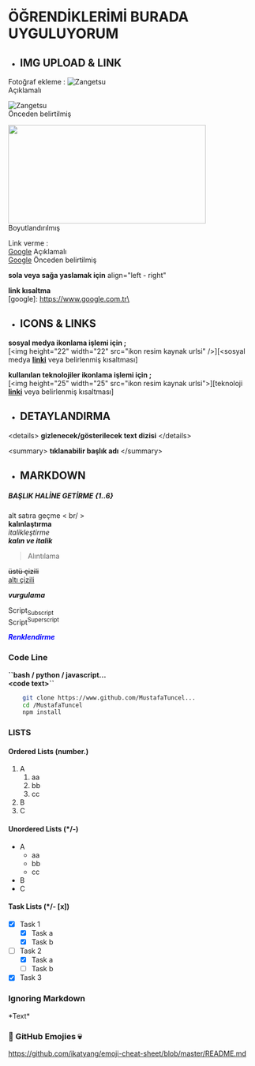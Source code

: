# ÖĞRENDİKLERİMİ BURADA UYGULUYORUM

* ## IMG UPLOAD & LINK
Fotoğraf ekleme :
![Zangetsu](https://user-images.githubusercontent.com/114073869/194291123-13de67b5-139d-4106-9347-cd46b130e4b7.jpg) <br/>  Açıklamalı 

![Zangetsu] <br/> Önceden belirtilmiş

<img src="https://user-images.githubusercontent.com/114073869/194291123-13de67b5-139d-4106-9347-cd46b130e4b7.jpg" width="400" height="200"> <br/> Boyutlandırılmış

Link verme : <br/> [Google](https://www.google.com) Açıklamalı <br/> [Google] Önceden belirtilmiş <br/>

**sola veya sağa yaslamak için** align="left - right" <br/>

**link kısaltma** <br/>
\[google]: https://www.google.com.tr\ <br/>

* ## ICONS & LINKS
**sosyal medya ikonlama işlemi için ;** <br/>
[\<img height="22" width="22" src="ikon resim kaynak urlsi" />\][<sosyal medya <ins>**linki**</ins> veya belirlenmiş kısaltması] <br/>

**kullanılan teknolojiler ikonlama işlemi için ;** <br/>
[\<img height="25" width="25" src="ikon resim kaynak urlsi">\][teknoloji <ins>**linki**</ins> veya belirlenmiş kısaltması]

* ## DETAYLANDIRMA
\<details>
**gizlenecek/gösterilecek text dizisi**
</details\>

\<summary> **tıklanabilir başlık adı** </summary\>


* ## MARKDOWN
##### BAŞLIK HALİNE GETİRME \{1..6}

alt satıra geçme < br/ > <br/> **kalınlaştırma** <br/> *italikleştirme* <br/> ***kalın ve italik*** <br/> 

> Alıntılama

~~üstü çizili~~ <br/>
<ins>altı çizili<ins> <br/>

**_vurgulama_** <br/>

Script<sub>Subscript</sub> <br/>
Script<sup>Superscript</sup> <br/>


***<font color="blue"> Renklendirme </font>***

### Code Line
**\``bash / python / javascript... <br/>
\<code text>\``**
````bash
    git clone https://www.github.com/MustafaTuncel...
    cd /MustafaTuncel
    npm install
````


### LISTS
  
#### Ordered Lists (number.)
1. A
    1. aa
    2. bb
    3. cc
2. B
3. C

#### Unordered Lists (*/-)
* A
    * aa
    * bb
    * cc
* B
* C
  
#### Task Lists (*/- [x])
* [X] Task 1
    * [X] Task a
    * [X] Task b
* [ ] Task 2
    * [X] Task a
    * [ ] Task b
* [X] Task 3

### Ignoring Markdown
\*Text\*

### :ghost: GitHub Emojies :skull:
https://github.com/ikatyang/emoji-cheat-sheet/blob/master/README.md




  
[Google]: https://www.google.com.tr
[Zangetsu]: https://user-images.githubusercontent.com/114073869/194291123-13de67b5-139d-4106-9347-cd46b130e4b7.jpg

